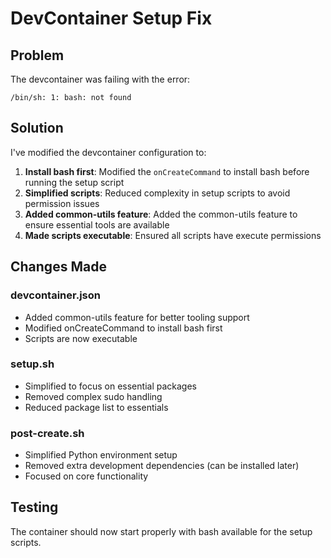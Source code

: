 # DevContainer Setup Fix

## Problem
The devcontainer was failing with the error:
```
/bin/sh: 1: bash: not found
```

## Solution
I've modified the devcontainer configuration to:

1. **Install bash first**: Modified the `onCreateCommand` to install bash before running the setup script
2. **Simplified scripts**: Reduced complexity in setup scripts to avoid permission issues
3. **Added common-utils feature**: Added the common-utils feature to ensure essential tools are available
4. **Made scripts executable**: Ensured all scripts have execute permissions

## Changes Made

### devcontainer.json
- Added common-utils feature for better tooling support
- Modified onCreateCommand to install bash first
- Scripts are now executable

### setup.sh
- Simplified to focus on essential packages
- Removed complex sudo handling
- Reduced package list to essentials

### post-create.sh
- Simplified Python environment setup
- Removed extra development dependencies (can be installed later)
- Focused on core functionality

## Testing
The container should now start properly with bash available for the setup scripts.
